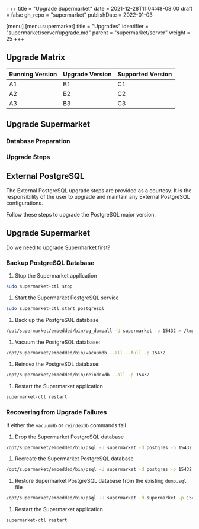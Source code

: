 +++
title = "Upgrade Supermarket"
date = 2021-12-28T11:04:48-08:00
draft = false
gh_repo = "supermarket"
publishDate = 2022-01-03

[menu]
  [menu.supermarket]
    title = "Upgrades"
    identifier = "supermarket/server/upgrade.md"
    parent = "supermarket/server"
    weight = 25
+++


## Upgrade Matrix

Running Version| Upgrade Version | Supported Version
---------|----------|---------
 A1 | B1 | C1
 A2 | B2 | C2
 A3 | B3 | C3

## Upgrade Supermarket

### Database Preparation

### Upgrade Steps

## External PostgreSQL

The External PostgreSQL upgrade steps are provided as a courtesy. It is the responsibility of the user to upgrade and maintain any External PostgreSQL configurations.

Follow these steps to upgrade the PostgreSQL major version.

## Upgrade Supermarket

Do we need to upgrade Supermarket first?

### Backup PostgreSQL Database

1. Stop the Supermarket application

```bash
sudo supermarket-ctl stop
```

1. Start the Supermarket PostgreSQL service

```bash
sudo supermarket-ctl start postgresql
```

1. Back up the PostgreSQL database

```bash
/opt/supermarket/embedded/bin/pg_dumpall -U supermarket -p 15432 > /tmp/supermarket-dump.sql
```

1. Vacuum the PostgreSQL database:

```bash
/opt/supermarket/embedded/bin/vacuumdb --all --full -p 15432
```

1. Reindex the PostgreSQL database:

```bash
/opt/supermarket/embedded/bin/reindexdb --all -p 15432
```

1. Restart the Supermarket application

```bash
supermarket-ctl restart
```

### Recovering from Upgrade Failures

If either the `vacuumdb` or `reindexdb` commands fail

1. Drop the Supermarket PostgreSQL database

  ```bash
  /opt/supermarket/embedded/bin/psql -U supermarket -d postgres -p 15432 -c "drop database supermarket"
  ```

1. Recreate the Supermarket PostgreSQL database

  ```bash
  /opt/supermarket/embedded/bin/psql -U supermarket -d postgres -p 15432 -c "create database supermarket"
  ```

1. Restore Supermarket PostgreSQL database from the existing `dump.sql` file

  ```bash
  /opt/supermarket/embedded/bin/psql -U supermarket -d supermarket -p 15432 -f /tmp/supermarket-dump.sql
  ```

1. Restart the Supermarket application

```bash
supermarket-ctl restart
```
